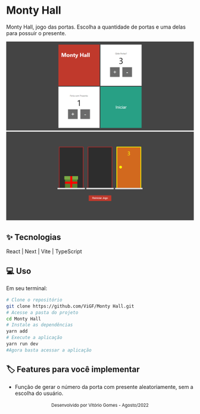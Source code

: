 # Monty Hall
Monty Hall, jogo das portas. Escolha a quantidade de portas e uma delas para possuir o presente.

![cover](public/home.png)
![cover](public/jogo.png)

## ✨ Tecnologias
React | Next | Vite | TypeScript

## 💻 Uso
Em seu terminal:
```bash
# Clone o repositório
git clone https://github.com/ViGF/Monty Hall.git
# Acesse a pasta do projeto
cd Monty Hall
# Instale as dependências
yarn add
# Execute a aplicação
yarn run dev
#Agora basta acessar a aplicação
```

## 🏷️ Features para você implementar
- Função de gerar o número da porta com presente aleatoriamente, sem a escolha do usuário.

<div align="center">
  <small>Desenvolvido por Vitório Gomes - Agosto/2022</small>  
</div>
